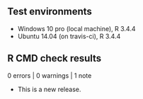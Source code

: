 ## Test environments
* Windows 10 pro (local machine), R 3.4.4
* Ubuntu 14.04 (on travis-ci), R 3.4.4

## R CMD check results

0 errors | 0 warnings | 1 note

* This is a new release.

